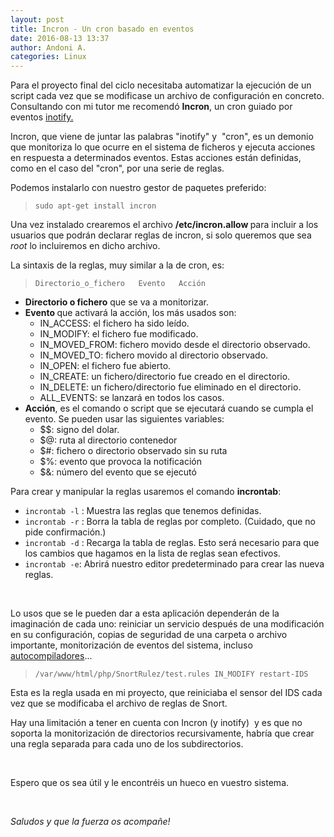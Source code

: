 ```yaml
---
layout: post
title: Incron - Un cron basado en eventos
date: 2016-08-13 13:37
author: Andoni A.
categories: Linux
---
```

Para el proyecto final del ciclo necesitaba automatizar la ejecución de un script cada vez que se modificase un archivo de configuración en concreto. Consultando con mi tutor me recomendó <strong>Incron</strong>, un cron guiado por eventos <a href="http://inotify.aiken.cz/?section=inotify&amp;page=about&amp;lang=en">inotify.</a>

Incron, que viene de juntar las palabras "inotify" y  "cron", es un demonio que monitoriza lo que ocurre en el sistema de ficheros y ejecuta acciones en respuesta a determinados eventos. Estas acciones están definidas, como en el caso del "cron", por una serie de reglas.

Podemos instalarlo con nuestro gestor de paquetes preferido:
<blockquote><code>sudo apt-get install incron</code></blockquote>
Una vez instalado crearemos el archivo <strong>/etc/incron.allow </strong>para incluir a los usuarios que podrán declarar reglas de incron, si solo queremos que sea <em>root</em> lo incluiremos en dicho archivo.

La sintaxis de la reglas, muy similar a la de cron, es:
<blockquote><code class="plain plain">Directorio_o_fichero   Evento   Acción</code></blockquote>
<ul>
 	<li><strong>Directorio o fichero</strong> que se va a monitorizar.</li>
 	<li><strong>Evento </strong>que activará la acción, los más usados son:
<ul>
 	<li>IN_ACCESS: el fichero ha sido leído.</li>
 	<li>IN_MODIFY: el fichero fue modificado.</li>
 	<li>IN_MOVED_FROM: fichero movido desde el directorio observado.</li>
 	<li>IN_MOVED_TO: fichero movido al directorio observado.</li>
 	<li>IN_OPEN: el fichero fue abierto.</li>
 	<li>IN_CREATE: un fichero/directorio fue creado en el directorio.</li>
 	<li>IN_DELETE: un fichero/directorio fue eliminado en el directorio.</li>
 	<li>ALL_EVENTS: se lanzará en todos los casos.</li>
</ul>
</li>
 	<li><strong>Acción</strong>, es el comando o script que se ejecutará cuando se cumpla el evento. Se pueden usar las siguientes variables:
<ul>
 	<li>$$: signo del dolar.</li>
 	<li>$@: ruta al directorio contenedor</li>
 	<li>$#: fichero o directorio observado sin su ruta</li>
 	<li>$%: evento que provoca la notificación</li>
 	<li>$&amp;: número del evento que se ejecutó</li>
</ul>
</li>
</ul>
Para crear y manipular la reglas usaremos el comando <strong>incrontab</strong>:
<ul>
 	<li><code>incrontab -l</code> : Muestra las reglas que tenemos definidas.</li>
 	<li><code>incrontab -r</code> : Borra la tabla de reglas por completo. (Cuidado, que no pide confirmación.)</li>
 	<li><code>incrontab -d</code> : Recarga la tabla de reglas. Esto será necesario para que los cambios que hagamos en la lista de reglas sean efectivos.</li>
 	<li><code>incrontab -e</code>: Abrirá nuestro editor predeterminado para crear las nueva reglas.</li>
</ul>
&nbsp;

Lo usos que se le pueden dar a esta aplicación dependerán de la imaginación de cada uno: reiniciar un servicio después de una modificación en su configuración, copias de seguridad de una carpeta o archivo importante, monitorización de eventos del sistema, incluso <a href="https://makuro.wordpress.com/2009/10/16/less-and-incron/">autocompiladores</a>...
<blockquote><code>/var/www/html/php/SnortRulez/test.rules IN_MODIFY restart-IDS</code></blockquote>
Esta es la regla usada en mi proyecto, que reiniciaba el sensor del IDS cada vez que se modificaba el archivo de reglas de Snort.

Hay una limitación a tener en cuenta con Incron (y inotify)  y es que no soporta la monitorización de directorios recursivamente, habría que crear una regla separada para cada uno de los subdirectorios.

&nbsp;

Espero que os sea útil y le encontréis un hueco en vuestro sistema.

&nbsp;

<em>Saludos y que la fuerza os acompañe!</em>

&nbsp;

&nbsp;

&nbsp;
